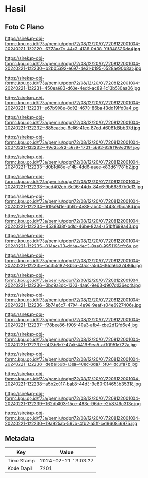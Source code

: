 # Hasil

## Foto C Plano

https://sirekap-obj-formc.kpu.go.id/f73a/pemilu/pdpr/72/08/12/20/01/7208122001004-20240221-122229--6773ac7e-44e3-4138-9d38-91f848626dc4.jpg

https://sirekap-obj-formc.kpu.go.id/f73a/pemilu/pdpr/72/08/12/20/01/7208122001004-20240221-122230--b2b05692-e697-4e31-b195-0528ae90b8ab.jpg

https://sirekap-obj-formc.kpu.go.id/f73a/pemilu/pdpr/72/08/12/20/01/7208122001004-20240221-122231--450ea683-d63e-4edd-ac89-1c13b530aa06.jpg

https://sirekap-obj-formc.kpu.go.id/f73a/pemilu/pdpr/72/08/12/20/01/7208122001004-20240221-122231--e67b908e-8d92-4670-86ba-f3dd191fd0a4.jpg

https://sirekap-obj-formc.kpu.go.id/f73a/pemilu/pdpr/72/08/12/20/01/7208122001004-20240221-122232--885cacbc-6c86-41ec-87ed-d6081d8bb37d.jpg

https://sirekap-obj-formc.kpu.go.id/f73a/pemilu/pdpr/72/08/12/20/01/7208122001004-20240221-122232--49d2ab82-a6a6-4723-ab62-6281166e2191.jpg

https://sirekap-obj-formc.kpu.go.id/f73a/pemilu/pdpr/72/08/12/20/01/7208122001004-20240221-122233--d0b1d68e-e14b-4dd6-aaee-e83d61f781b2.jpg

https://sirekap-obj-formc.kpu.go.id/f73a/pemilu/pdpr/72/08/12/20/01/7208122001004-20240221-122233--bcd402cb-6d06-44db-84c6-9b66867b0e13.jpg

https://sirekap-obj-formc.kpu.go.id/f73a/pemilu/pdpr/72/08/12/20/01/7208122001004-20240221-122234--619a941e-db9b-4e88-abc0-d443ce15ca8d.jpg

https://sirekap-obj-formc.kpu.go.id/f73a/pemilu/pdpr/72/08/12/20/01/7208122001004-20240221-122234--4538338f-bdfd-46be-82a4-a51bff699a43.jpg

https://sirekap-obj-formc.kpu.go.id/f73a/pemilu/pdpr/72/08/12/20/01/7208122001004-20240221-122235--014ace33-ddba-4ec3-8ae0-9951195cfc6a.jpg

https://sirekap-obj-formc.kpu.go.id/f73a/pemilu/pdpr/72/08/12/20/01/7208122001004-20240221-122235--bc355182-8bba-40cd-a564-36da6a37486b.jpg

https://sirekap-obj-formc.kpu.go.id/f73a/pemilu/pdpr/72/08/12/20/01/7208122001004-20240221-122236--0bc9a8dc-1303-4aa0-9e63-d907dd36ec4f.jpg

https://sirekap-obj-formc.kpu.go.id/f73a/pemilu/pdpr/72/08/12/20/01/7208122001004-20240221-122236--5b74e6c7-4794-4e96-9eaf-a04e6927406e.jpg

https://sirekap-obj-formc.kpu.go.id/f73a/pemilu/pdpr/72/08/12/20/01/7208122001004-20240221-122237--f78bee86-f905-40a3-afb4-cbe2d12fd6e4.jpg

https://sirekap-obj-formc.kpu.go.id/f73a/pemilu/pdpr/72/08/12/20/01/7208122001004-20240221-122237--f4f3b6c7-47a5-4419-9ea5-a7f0951e722a.jpg

https://sirekap-obj-formc.kpu.go.id/f73a/pemilu/pdpr/72/08/12/20/01/7208122001004-20240221-122238--deba169b-13ea-40ec-8da7-5f041dd0fa7b.jpg

https://sirekap-obj-formc.kpu.go.id/f73a/pemilu/pdpr/72/08/12/20/01/7208122001004-20240221-122238--a5b2c017-bab8-44d3-9e80-014653b35318.jpg

https://sirekap-obj-formc.kpu.go.id/f73a/pemilu/pdpr/72/08/12/20/01/7208122001004-20240221-122239--162db803-15de-483d-96de-e2b8746c313e.jpg

https://sirekap-obj-formc.kpu.go.id/f73a/pemilu/pdpr/72/08/12/20/01/7208122001004-20240221-122230--19a925ab-592b-4fb2-a5ff-ce1960856975.jpg


## Metadata

| Key        | Value               |
| ---------- | ------------------- |
| Time Stamp | 2024-02-21 13:03:27 |
| Kode Dapil | 7201                |




